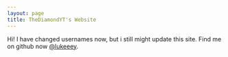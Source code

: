 ```yaml
---
layout: page
title: TheDiamondYT's Website
---
```


Hi! I have changed usernames now, but i still might update this site. Find me on github now [@lukeeey](https://github.com/lukeeey).
